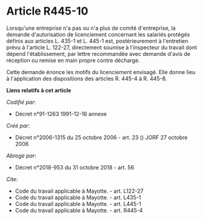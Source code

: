 # Article R445-10

Lorsqu'une entreprise n'a pas ou n'a plus de comité d'entreprise, la demande d'autorisation de licenciement concernant les
salariés protégés définis aux articles L. 435-1 et L. 445-1 est, postérieurement à l'entretien prévu à l'article L. 122-27,
directement soumise à l'inspecteur du travail dont dépend l'établissement, par lettre recommandée avec demande d'avis de
réception ou remise en main propre contre décharge. 

Cette demande énonce les motifs du licenciement envisagé. Elle donne lieu à l'application des dispositions des articles R.
445-4 à R. 445-8.

**Liens relatifs à cet article**

_Codifié par_:

  - Décret n°91-1263 1991-12-16 annexe

_Créé par_:

  - Décret n°2006-1315 du 25 octobre 2006 - art. 23 () JORF 27 octobre 2006

_Abrogé par_:

  - Décret n°2018-953 du 31 octobre 2018 - art. 56

_Cite_:

  - Code du travail applicable à Mayotte. - art. L122-27
  - Code du travail applicable à Mayotte. - art. L435-1
  - Code du travail applicable à Mayotte. - art. L445-1
  - Code du travail applicable à Mayotte. - art. R445-4
